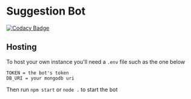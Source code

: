 # Suggestion Bot

[![Codacy Badge](https://api.codacy.com/project/badge/Grade/5141a0c8214f4cd7ba24e3bbed044b85)](https://app.codacy.com/app/jpsl00/Simple-Suggestion-Bot?utm_source=github.com&utm_medium=referral&utm_content=jpsl00/Simple-Suggestion-Bot&utm_campaign=Badge_Grade_Dashboard)

## Hosting
To host your own instance you'll need a `.env` file such as the one below
```
TOKEN = the bot's token
DB_URI = your mongodb uri
```
Then run `npm start` or `node .` to start the bot